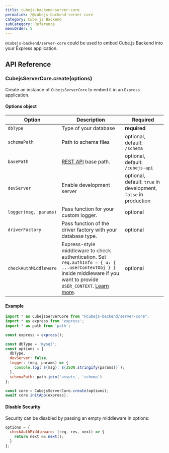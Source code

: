 ```yaml
---
title: cubejs-backend-server-core
permalink: /@cubejs-backend-server-core
category: Cube.js Backend
subCategory: Reference
menuOrder: 5
---
```


`@cubejs-backend/server-core` could be used to embed Cube.js Backend into your
Express application.

## API Reference

### CubejsServerCore.create(options)

Create an instance of `CubejsServerCore` to embed it in an `Express` application.

#### Options object

| Option | Description | Required |
| ------ | ----------- | -------- |
| `dbType` | Type of your database | **required** |
| `schemaPath` | Path to schema files | optional, default: `/schema` |
| `basePath` | [REST API](/rest-api) base path.| optional, default: `/cubejs-api` |
| `devServer` | Enable development server | optional, default: `true` in development, `false` in production |
| `logger(msg, params)` | Pass function for your custom logger. | optional |
| `driverFactory` | Pass function of the driver factory with your database type. | optional |
| `checkAuthMiddleware` | Express-style middleware to check authentication. Set `req.authInfo = { u: { ...userContextObj } }` inside middleware if you want to provide `USER_CONTEXT`. [Learn more](/cube#context-variables-user-context). | optional |

#### Example

```javascript
import * as CubejsServerCore from "@cubejs-backend/server-core";
import * as express from 'express';
import * as path from 'path';

const express = express();

const dbType = 'mysql';
const options = {
  dbType,
  devServer: false,
  logger: (msg, params) => {
    console.log(`${msg}: ${JSON.stringify(params)}`);
  },
  schemaPath: path.join('assets', 'schema')
};

const core = CubejsServerCore.create(options);
await core.initApp(express);
```

#### Disable Security
Security can be disabled by passing an empty middleware in options:

```javascript
options = {
  checkAuthMiddleware: (req, res, next) => {
    return next && next();
  }
};
```
